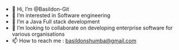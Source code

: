 - 👋 Hi, I’m @Basildon-Git
- 👀 I’m interested in Software engineering
- 🌱 I’m a Java Full stack development
- 💞️ I’m looking to collaborate on developing enterprise software for various organisations
- 📫 How to reach me : basildonshumba@gmail.com

<!---
Basildon-Git/Basildon-Git is a ✨ special ✨ repository because its `README.md` (this file) appears on your GitHub profile.
You can click the Preview link to take a look at your changes.
--->
